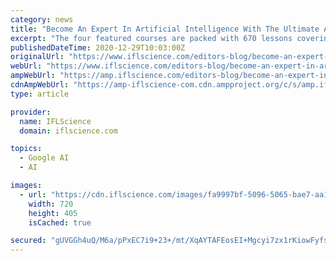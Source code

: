 ```yaml
---
category: news
title: "Become An Expert In Artificial Intelligence With The Ultimate Artificial Intelligence Scientist Certification Bundle"
excerpt: "The four featured courses are packed with 670 lessons covering Deep Learning, Machine Learning, Python and Tensorflow. Designed for all skill levels, the courses cover everything from the basics ..."
publishedDateTime: 2020-12-29T10:03:00Z
originalUrl: "https://www.iflscience.com/editors-blog/become-an-expert-in-artificial-intelligence-with-the-ultimate-artificial-intelligence-scientist-certification-bundle/"
webUrl: "https://www.iflscience.com/editors-blog/become-an-expert-in-artificial-intelligence-with-the-ultimate-artificial-intelligence-scientist-certification-bundle/"
ampWebUrl: "https://amp.iflscience.com/editors-blog/become-an-expert-in-artificial-intelligence-with-the-ultimate-artificial-intelligence-scientist-certification-bundle/"
cdnAmpWebUrl: "https://amp-iflscience-com.cdn.ampproject.org/c/s/amp.iflscience.com/editors-blog/become-an-expert-in-artificial-intelligence-with-the-ultimate-artificial-intelligence-scientist-certification-bundle/"
type: article

provider:
  name: IFLScience
  domain: iflscience.com

topics:
  - Google AI
  - AI

images:
  - url: "https://cdn.iflscience.com/images/fa9997bf-5096-5065-bae7-aa147e242485/default-1609172399-cover-image.jpg"
    width: 720
    height: 405
    isCached: true

secured: "gUVGGh4uQ/M6a/pPxEC7i9+23+/mt/XqAYTAFEosEI+Mgcyi7zx1rKiowFyfsdAeMYeerOPyAO908DCj8cg/qyBRWgFBFirG4JcZqI+pj+/eKf5WsHr7I8qlPnwPni044wddCid4cPH39SDTTCCxsvWl/ObwaI4pBxZ4nobJJ96PNirBPiTAJ4Hqaib6G2CK6v5fTYGP83LSk0WhOsaqnYHTqO/4PZ4RxIL3jbQwlJKAoVXc1UiZwFE/yJK4BhmWFhWZzx9/V/8gJ9qiCXKQlK13YUuYd60lbS/uPeGWjuiPkeeIcvdXvTKKplwB1BhHP0SzoobnhCviUu/xBdqBPELa+nDcjB6AzumMZfio5Ak=;81gd7HcM58g/N2fPYXR56A=="
---
```


